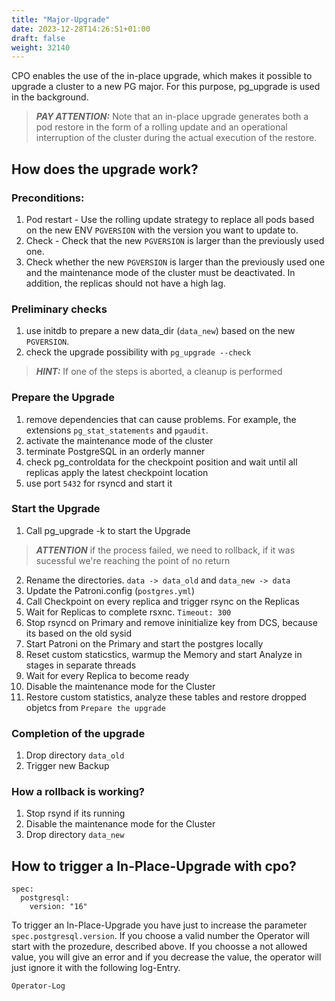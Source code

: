 ```yaml
---
title: "Major-Upgrade"
date: 2023-12-28T14:26:51+01:00
draft: false
weight: 32140
---
```


CPO enables the use of the in-place upgrade, which makes it possible to upgrade a cluster to a new PG major. For this purpose, pg_upgrade is used in the background.

> **_PAY ATTENTION:_**  Note that an in-place upgrade generates both a pod restore in the form of a rolling update and an operational interruption of the cluster during the actual execution of the restore.

## How does the upgrade work?

### Preconditions:
1. Pod restart - Use the rolling update strategy to replace all pods based on the new ENV `PGVERSION` with the version you want to update to.
2. Check - Check that the new `PGVERSION` is larger than the previously used one.
3. Check whether the new `PGVERSION` is larger than the previously used one and the maintenance mode of the cluster must be deactivated. In addition, the replicas should not have a high lag.

### Preliminary checks

1. use initdb to prepare a new data_dir (`data_new`) based on the new `PGVERSION`.
2. check the upgrade possibility with `pg_upgrade --check`

> **_HINT:_**  If one of the steps is aborted, a cleanup is performed

### Prepare the Upgrade
1. remove dependencies that can cause problems. For example, the extensions `pg_stat_statements` and `pgaudit`.
2. activate the maintenance mode of the cluster
3. terminate PostgreSQL in an orderly manner
4. check pg_controldata for the checkpoint position and wait until all replicas apply the latest checkpoint location
5. use port `5432` for rsyncd and start it 

### Start the Upgrade

1. Call pg_upgrade -k to start the Upgrade
> **_ATTENTION_** if the process failed, we need to rollback, if it was sucessful we're reaching the point of no return
2. Rename the directories. `data -> data_old` and `data_new -> data`
3. Update the Patroni.config (`postgres.yml`)
4. Call Checkpoint on every replica and trigger rsync on the Replicas
5. Wait for Replicas to complete rsxnc. `Timeout: 300` 
6. Stop rsyncd on Primary and remove ininitialize key from DCS, because its based on the old sysid
7. Start Patroni on the Primary and start the postgres locally
8. Reset custom staticstics, warmup the Memory and start Analyze in stages in separate threads
9. Wait for every Replica to become ready
10. Disable the maintenance mode for the Cluster
11. Restore custom statistics, analyze these tables and restore dropped objetcs from `Prepare the upgrade`

### Completion of the upgrade
1. Drop directory `data_old`
2. Trigger new Backup

### How a rollback is working?
1. Stop rsynd if its running
2. Disable the maintenance mode for the Cluster
3. Drop directory `data_new`


## How to trigger a In-Place-Upgrade with cpo?

```
spec:
  postgresql:
    version: "16"
```
To trigger an In-Place-Upgrade you have just to increase the parameter `spec.postgresql.version`. If you choose a valid number the Operator will start with the prozedure, described above. 
If you choosse a not allowed value, you will give an error and if you decrease the value, the operator will just ignore it with the following log-Entry.
```
Operator-Log
````